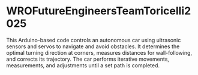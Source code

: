 # WROFutureEngineersTeamToricelli2025
This Arduino-based code controls an autonomous car using ultrasonic sensors and servos to navigate and avoid obstacles. It determines the optimal turning direction at corners, measures distances for wall-following, and corrects its trajectory. The car performs iterative movements, measurements, and adjustments until a set path is completed.
